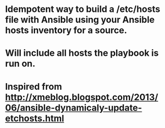 # Idempotent way to build a /etc/hosts file with Ansible using your Ansible hosts inventory for a source.
# Will include all hosts the playbook is run on.
# Inspired from http://xmeblog.blogspot.com/2013/06/ansible-dynamicaly-update-etchosts.html
